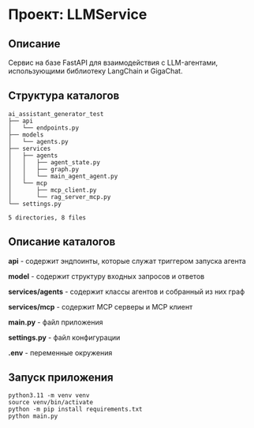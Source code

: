 # Проект: LLMService

## Описание

Сервис на базе FastAPI для взаимодействия с LLM-агентами, использующими библиотеку LangChain и GigaChat.

## Структура каталогов
```
ai_assistant_generator_test
├── api
│   └── endpoints.py
├── models
│   └── agents.py
├── services
│   ├── agents
│   │   ├── agent_state.py
│   │   ├── graph.py
│   │   └── main_agent_agent.py
│   └── mcp
│       ├── mcp_client.py
│       └── rag_server_mcp.py
└── settings.py

5 directories, 8 files

```
## Описание каталогов

**api** - содержит эндпоинты, которые служат триггером запуска агента

**model** - содержит структуру входных запросов и ответов

**services/agents** - содержит классы агентов и собранный из них граф

**services/mcp** - содержит MCP серверы и MCP клиент

**main.py** - файл приложения

**settings.py** - файл конфигурации

**.env** - переменные окружения

## Запуск приложения
```
python3.11 -m venv venv
source venv/bin/activate
python -m pip install requirements.txt
python main.py
```
